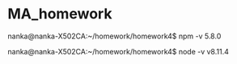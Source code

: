 # MA_homework


nanka@nanka-X502CA:~/homework/homework4$ npm -v
5.8.0

nanka@nanka-X502CA:~/homework/homework4$ node -v
v8.11.4
